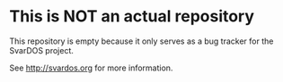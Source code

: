# This is NOT an actual repository

This repository is empty because it only serves as a bug tracker for the SvarDOS project.

See http://svardos.org for more information.
